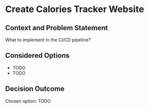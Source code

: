 # Create Calories Tracker Website

## Context and Problem Statement
What to implement in the CI/CD pipeline? 

## Considered Options

* TODO
* TODO

## Decision Outcome

Chosen option: TODO
